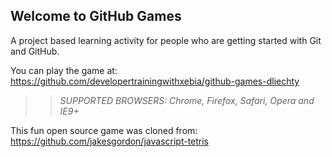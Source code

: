 ## Welcome to GitHub Games

A project based learning activity for people who are getting started with Git and GitHub.

You can play the game at: https://github.com/developertrainingwithxebia/github-games-dliechty

>> _*SUPPORTED BROWSERS*: Chrome, Firefox, Safari, Opera and IE9+_

This fun open source game was cloned from: https://github.com/jakesgordon/javascript-tetris
